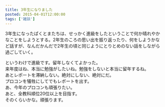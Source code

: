 ```yaml
---
title: 3年生になりました
posted: 2015-04-01T12:00:00
tags: ['雑談']
---
```


3年生になったぱくとまたちは、せっかく進級をしたということで何か晴れやかなことをしようとする。2年生のころの思い出を振り返ったり、何をしようかなど話すが、なんだかんだで2年生の頃と同じようにとりとめのない話をしながら過ごしていく。  
  
というわけで進級です。留年しなくてよかった。  
来年度はね、本当に勉強がしたいね。勉強をしないと本当に留年するね。  
あとレポートを滞納しない。絶対にしない、絶対にだ。  
プロコンを犠牲にしてでもレポートを出す。  
あ、今年のプロコンも頑張りたい。  
あと、全教科順位20位以上を目指す。  
そのくらいかな。頑張ります。

